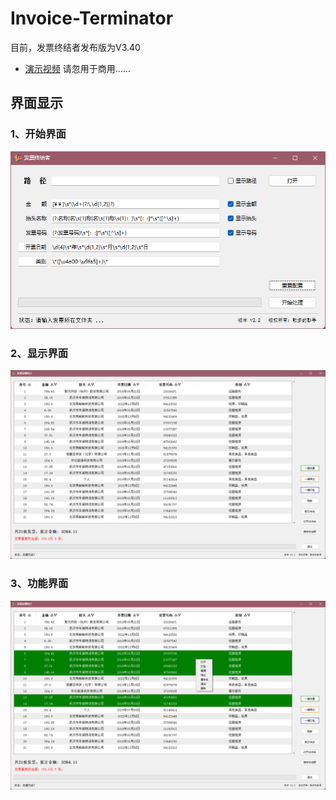 # Invoice-Terminator
目前，发票终结者发布版为V3.40
 - [演示视频](https://youtu.be/qPhOel3cL98)
请忽用于商用……

##  界面显示

### 1、开始界面
<img src="./Pictures/开始界面.png"/>

### 2、显示界面
<img src="./Pictures/显示界面.png"/>

### 3、功能界面
<img src="./Pictures/功能界面.png"/> 
